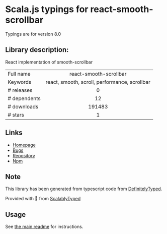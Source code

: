 
# Scala.js typings for react-smooth-scrollbar

Typings are for version 8.0

## Library description:
React implementation of smooth-scrollbar

|                    |                 |
| ------------------ | :-------------: |
| Full name          | react-smooth-scrollbar |
| Keywords           | react, smooth, scroll, performance, scrollbar |
| # releases         | 0 |
| # dependents       | 12 |
| # downloads        | 191483 |
| # stars            | 1 |

## Links
- [Homepage](https://github.com/idiotWu/react-smooth-scrollbar#readme)
- [Bugs](https://github.com/idiotWu/react-smooth-scrollbar/issues)
- [Repository](https://github.com/idiotWu/react-smooth-scrollbar)
- [Npm](https://www.npmjs.com/package/react-smooth-scrollbar)
    


## Note
This library has been generated from typescript code from [DefinitelyTyped](https://definitelytyped.org).

Provided with :purple_heart: from [ScalablyTyped](https://github.com/oyvindberg/ScalablyTyped)

## Usage
See [the main readme](../../readme.md) for instructions.


